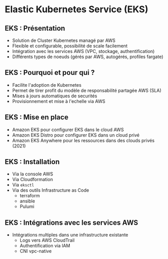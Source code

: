 # Elastic Kubernetes Service (EKS)

## EKS : Présentation

  - Solution de Cluster Kubernetes managé par AWS
  - Flexible et configurable, possibilité de scale facilement
  - Intégration avec les services AWS (VPC, stockage, authentification)
  - Différents types de noeuds (gérés par AWS, autogérés, profiles fargate)

## EKS : Pourquoi et pour qui ?

  - Facilite l'adoption de Kubernetes
  - Permet de tirer profit du modèle de responsabilité partagée AWS (SLA)
  - Mises à jours automatiques de securités
  - Provisionnement et mise à l'echelle via AWS

## EKS : Mise en place

  - Amazon EKS pour configurer EKS dans le cloud AWS
  - Amazon EKS Distro pour configurer EKS dans un cloud privé
  - Amazon EKS Anywhere pour les ressources dans des clouds privés (2021)

## EKS : Installation

  - Via la console AWS
  - Via Cloudformation
  - Via `eksctl`
  - Via des outils Infrastructure as Code
    - terraform
    - ansible
    - Pulumi

## EKS : Intégrations avec les services AWS

  - Intégrations multiples dans une infrastructure existante
    - Logs vers AWS CloudTrail
    - Authentification via IAM
    - CNI vpc-native

